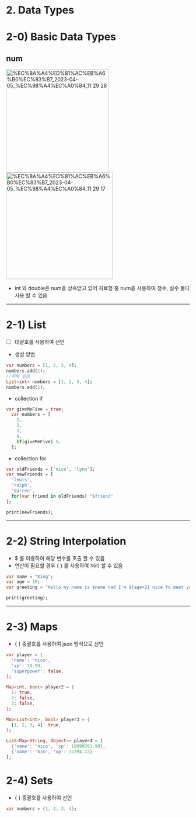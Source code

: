 # 2. Data Types

# 2-0) Basic Data Types

## num
<img width="282" alt="%EC%8A%A4%ED%81%AC%EB%A6%B0%EC%83%B7_2023-04-05_%EC%98%A4%EC%A0%84_11 29 28" src="https://user-images.githubusercontent.com/117332903/233542511-eda8d724-e51f-4975-8793-64307b8ca6e2.png">
<img width="292" alt="%EC%8A%A4%ED%81%AC%EB%A6%B0%EC%83%B7_2023-04-05_%EC%98%A4%EC%A0%84_11 29 17" src="https://user-images.githubusercontent.com/117332903/233542532-83bb3db6-d4e3-42f1-9e6d-79b212575709.png">


- int 와 double은 num을 상속받고 있어 자료형 중 num을 사용하여 정수, 실수 둘다 사용 할 수 있음

---

# 2-1) List

- [ ] 대괄호를 사용하여 선언

- 생성 방법

```dart
var numbers = [1, 2, 3, 4];
numbers.add(1);
//위와 같음
List<int> numbers = [1, 2, 3, 4];
numbers.add(1);
```

- collection if

```dart
var giveMeFive = true;
  var numbers = [
    1, 
    2, 
    3, 
    4,
    if(giveMeFive) 5,
  ];
```

- collection for

```dart
var oldFriends = ['nico', 'lynn'];
var newFriends = [
  'lewis',
  'ralph',
  'darren',
  for(var friend in oldFriends) "$friend"
];

print(newFriends);
```

---

# 2-2) String Interpolation

- $ 를 이용하여 해당 변수를 호출 할 수 있음
- 연산이 필요할 경우 { } 를 사용하여 처리 할 수 있음

```dart
var name = "King";
var age = 10;
var greeting = "Hello my name is $name nad I'm ${age+2} nice to meet you!";

print(greeting);
```

---

# 2-3) Maps

- { } 중괄호를 사용하여 json 방식으로 선언

```dart
var player = {
  'name': 'nico',
  'xp': 19.99,
  'superpower': false,
};

Map<int, bool> player2 = {
  1: true,
  2: false,
  3: false,
};

Map<List<int>, bool> player3 = {
  [1, 2, 3, 4]: true,
};

List<Map<String, Object>> player4 = [
  {'name': 'nico', 'xp': 19999393.99},
  {'name': 'kim', 'xp': 12394.22}
];
```

# 2-4) Sets

- { } 중괄호를 사용하여 선언

```dart
var numbers = {1, 2, 3, 4};
```
